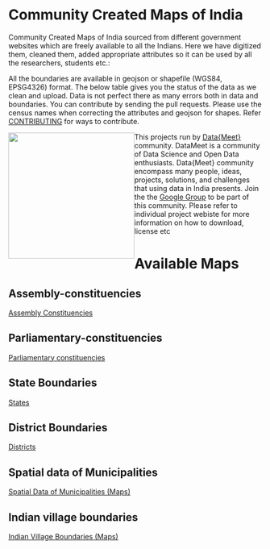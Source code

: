# Community Created Maps of India

Community Created Maps of India sourced from different government websites which are freely available to all the 
Indians. Here we have digitized them, cleaned them, added appropriate attributes so it can be used by all the 
researchers, students etc.:

All the boundaries are available in geojson or shapefile (WGS84, EPSG4326) format. The below table gives you the 
status of the data as we clean and upload. Data is not perfect there as many errors both in data and boundaries. 
You can contribute by sending the pull requests. Please use the census names when correcting the attributes and 
geojson for shapes. Refer [CONTRIBUTING](./contributing) for ways to contribute.


<img width="250px" style="float:left" src="http://projects.datameet.org/logo/datameet_logo_v.1.2.png" > This 
projects run by [Data{Meet}](http://datameet.org) community. DataMeet is a community of Data Science and Open 
Data enthusiasts. Data{Meet} community encompass many people, ideas, projects, solutions, and challenges that 
using data in India presents. Join the the [Google Group](https://groups.google.com/group/datameet) to be part of 
this community.
Please refer to individual project webiste for more information on how to download, license etc
# Available Maps
## Assembly-constituencies
[Assembly Constituencies](./assembly-constituencies/index.md)
## Parliamentary-constituencies
[Parliamentary constituencies](./parliamentary-constituencies/index.md)
## State Boundaries
[States](./states/index.md)
## District Boundaries
[Districts](./districts/index.md)
## Spatial data of Municipalities
[Spatial Data of Municipalities (Maps)](http://projects.datameet.org/Municipal_Spatial_Data)
## Indian village boundaries
[Indian Village Boundaries (Maps)](http://projects.datameet.org/indian_village_boundaries)